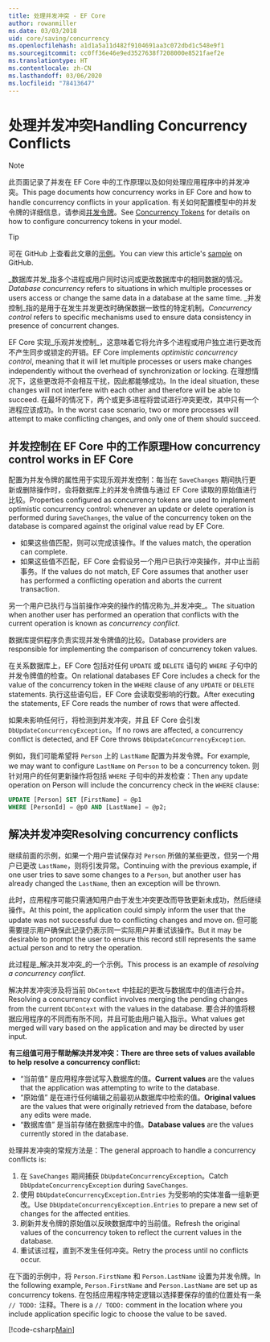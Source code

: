 ```yaml
---
title: 处理并发冲突 - EF Core
author: rowanmiller
ms.date: 03/03/2018
uid: core/saving/concurrency
ms.openlocfilehash: a1d1a5a11d482f9104691aa3c072dbd1c548e9f1
ms.sourcegitcommit: cc0ff36e46e9ed3527638f7208000e8521faef2e
ms.translationtype: HT
ms.contentlocale: zh-CN
ms.lasthandoff: 03/06/2020
ms.locfileid: "78413647"
---
```

# <a name="handling-concurrency-conflicts"></a><span data-ttu-id="ade95-102">处理并发冲突</span><span class="sxs-lookup"><span data-stu-id="ade95-102">Handling Concurrency Conflicts</span></span>

> [!NOTE]
> <span data-ttu-id="ade95-103">此页面记录了并发在 EF Core 中的工作原理以及如何处理应用程序中的并发冲突。</span><span class="sxs-lookup"><span data-stu-id="ade95-103">This page documents how concurrency works in EF Core and how to handle concurrency conflicts in your application.</span></span> <span data-ttu-id="ade95-104">有关如何配置模型中的并发令牌的详细信息，请参阅[并发令牌](xref:core/modeling/concurrency)。</span><span class="sxs-lookup"><span data-stu-id="ade95-104">See [Concurrency Tokens](xref:core/modeling/concurrency) for details on how to configure concurrency tokens in your model.</span></span>

> [!TIP]
> <span data-ttu-id="ade95-105">可在 GitHub 上查看此文章的[示例](https://github.com/dotnet/EntityFramework.Docs/tree/master/samples/core/Saving/Concurrency/)。</span><span class="sxs-lookup"><span data-stu-id="ade95-105">You can view this article's [sample](https://github.com/dotnet/EntityFramework.Docs/tree/master/samples/core/Saving/Concurrency/) on GitHub.</span></span>

<span data-ttu-id="ade95-106">_数据库并发_指多个进程或用户同时访问或更改数据库中的相同数据的情况。</span><span class="sxs-lookup"><span data-stu-id="ade95-106">_Database concurrency_ refers to situations in which multiple processes or users access or change the same data in a database at the same time.</span></span> <span data-ttu-id="ade95-107">_并发控制_指的是用于在发生并发更改时确保数据一致性的特定机制。</span><span class="sxs-lookup"><span data-stu-id="ade95-107">_Concurrency control_ refers to specific mechanisms used to ensure data consistency in presence of concurrent changes.</span></span>

<span data-ttu-id="ade95-108">EF Core 实现_乐观并发控制_，这意味着它将允许多个进程或用户独立进行更改而不产生同步或锁定的开销。</span><span class="sxs-lookup"><span data-stu-id="ade95-108">EF Core implements _optimistic concurrency control_, meaning that it will let multiple processes or users make changes independently without the overhead of synchronization or locking.</span></span> <span data-ttu-id="ade95-109">在理想情况下，这些更改将不会相互干扰，因此都能够成功。</span><span class="sxs-lookup"><span data-stu-id="ade95-109">In the ideal situation, these changes will not interfere with each other and therefore will be able to succeed.</span></span> <span data-ttu-id="ade95-110">在最坏的情况下，两个或更多进程将尝试进行冲突更改，其中只有一个进程应该成功。</span><span class="sxs-lookup"><span data-stu-id="ade95-110">In the worst case scenario, two or more processes will attempt to make conflicting changes, and only one of them should succeed.</span></span>

## <a name="how-concurrency-control-works-in-ef-core"></a><span data-ttu-id="ade95-111">并发控制在 EF Core 中的工作原理</span><span class="sxs-lookup"><span data-stu-id="ade95-111">How concurrency control works in EF Core</span></span>

<span data-ttu-id="ade95-112">配置为并发令牌的属性用于实现乐观并发控制：每当在 `SaveChanges` 期间执行更新或删除操作时，会将数据库上的并发令牌值与通过 EF Core 读取的原始值进行比较。</span><span class="sxs-lookup"><span data-stu-id="ade95-112">Properties configured as concurrency tokens are used to implement optimistic concurrency control: whenever an update or delete operation is performed during `SaveChanges`, the value of the concurrency token on the database is compared against the original value read by EF Core.</span></span>

- <span data-ttu-id="ade95-113">如果这些值匹配，则可以完成该操作。</span><span class="sxs-lookup"><span data-stu-id="ade95-113">If the values match, the operation can complete.</span></span>
- <span data-ttu-id="ade95-114">如果这些值不匹配，EF Core 会假设另一个用户已执行冲突操作，并中止当前事务。</span><span class="sxs-lookup"><span data-stu-id="ade95-114">If the values do not match, EF Core assumes that another user has performed a conflicting operation and aborts the current transaction.</span></span>

<span data-ttu-id="ade95-115">另一个用户已执行与当前操作冲突的操作的情况称为_并发冲突_。</span><span class="sxs-lookup"><span data-stu-id="ade95-115">The situation when another user has performed an operation that conflicts with the current operation is known as _concurrency conflict_.</span></span>

<span data-ttu-id="ade95-116">数据库提供程序负责实现并发令牌值的比较。</span><span class="sxs-lookup"><span data-stu-id="ade95-116">Database providers are responsible for implementing the comparison of concurrency token values.</span></span>

<span data-ttu-id="ade95-117">在关系数据库上，EF Core 包括对任何 `UPDATE` 或 `DELETE` 语句的 `WHERE` 子句中的并发令牌值的检查。</span><span class="sxs-lookup"><span data-stu-id="ade95-117">On relational databases EF Core includes a check for the value of the concurrency token in the `WHERE` clause of any `UPDATE` or `DELETE` statements.</span></span> <span data-ttu-id="ade95-118">执行这些语句后，EF Core 会读取受影响的行数。</span><span class="sxs-lookup"><span data-stu-id="ade95-118">After executing the statements, EF Core reads the number of rows that were affected.</span></span>

<span data-ttu-id="ade95-119">如果未影响任何行，将检测到并发冲突，并且 EF Core 会引发 `DbUpdateConcurrencyException`。</span><span class="sxs-lookup"><span data-stu-id="ade95-119">If no rows are affected, a concurrency conflict is detected, and EF Core throws `DbUpdateConcurrencyException`.</span></span>

<span data-ttu-id="ade95-120">例如，我们可能希望将 `Person` 上的 `LastName` 配置为并发令牌。</span><span class="sxs-lookup"><span data-stu-id="ade95-120">For example, we may want to configure `LastName` on `Person` to be a concurrency token.</span></span> <span data-ttu-id="ade95-121">则针对用户的任何更新操作将包括 `WHERE` 子句中的并发检查：</span><span class="sxs-lookup"><span data-stu-id="ade95-121">Then any update operation on Person will include the concurrency check in the `WHERE` clause:</span></span>

``` sql
UPDATE [Person] SET [FirstName] = @p1
WHERE [PersonId] = @p0 AND [LastName] = @p2;
```

## <a name="resolving-concurrency-conflicts"></a><span data-ttu-id="ade95-122">解决并发冲突</span><span class="sxs-lookup"><span data-stu-id="ade95-122">Resolving concurrency conflicts</span></span>

<span data-ttu-id="ade95-123">继续前面的示例，如果一个用户尝试保存对 `Person` 所做的某些更改，但另一个用户已更改 `LastName`，则将引发异常。</span><span class="sxs-lookup"><span data-stu-id="ade95-123">Continuing with the previous example, if one user tries to save some changes to a `Person`, but another user has already changed the `LastName`, then an exception will be thrown.</span></span>

<span data-ttu-id="ade95-124">此时，应用程序可能只需通知用户由于发生冲突更改而导致更新未成功，然后继续操作。</span><span class="sxs-lookup"><span data-stu-id="ade95-124">At this point, the application could simply inform the user that the update was not successful due to conflicting changes and move on.</span></span> <span data-ttu-id="ade95-125">但可能需要提示用户确保此记录仍表示同一实际用户并重试该操作。</span><span class="sxs-lookup"><span data-stu-id="ade95-125">But it may be desirable to prompt the user to ensure this record still represents the same actual person and to retry the operation.</span></span>

<span data-ttu-id="ade95-126">此过程是_解决并发冲突_的一个示例。</span><span class="sxs-lookup"><span data-stu-id="ade95-126">This process is an example of _resolving a concurrency conflict_.</span></span>

<span data-ttu-id="ade95-127">解决并发冲突涉及将当前 `DbContext` 中挂起的更改与数据库中的值进行合并。</span><span class="sxs-lookup"><span data-stu-id="ade95-127">Resolving a concurrency conflict involves merging the pending changes from the current `DbContext` with the values in the database.</span></span> <span data-ttu-id="ade95-128">要合并的值将根据应用程序的不同而有所不同，并且可能由用户输入指示。</span><span class="sxs-lookup"><span data-stu-id="ade95-128">What values get merged will vary based on the application and may be directed by user input.</span></span>

<span data-ttu-id="ade95-129">**有三组值可用于帮助解决并发冲突：**</span><span class="sxs-lookup"><span data-stu-id="ade95-129">**There are three sets of values available to help resolve a concurrency conflict:**</span></span>

- <span data-ttu-id="ade95-130">“当前值”  是应用程序尝试写入数据库的值。</span><span class="sxs-lookup"><span data-stu-id="ade95-130">**Current values** are the values that the application was attempting to write to the database.</span></span>
- <span data-ttu-id="ade95-131">“原始值”  是在进行任何编辑之前最初从数据库中检索的值。</span><span class="sxs-lookup"><span data-stu-id="ade95-131">**Original values** are the values that were originally retrieved from the database, before any edits were made.</span></span>
- <span data-ttu-id="ade95-132">“数据库值”  是当前存储在数据库中的值。</span><span class="sxs-lookup"><span data-stu-id="ade95-132">**Database values** are the values currently stored in the database.</span></span>

<span data-ttu-id="ade95-133">处理并发冲突的常规方法是：</span><span class="sxs-lookup"><span data-stu-id="ade95-133">The general approach to handle a concurrency conflicts is:</span></span>

1. <span data-ttu-id="ade95-134">在 `SaveChanges` 期间捕获 `DbUpdateConcurrencyException`。</span><span class="sxs-lookup"><span data-stu-id="ade95-134">Catch `DbUpdateConcurrencyException` during `SaveChanges`.</span></span>
2. <span data-ttu-id="ade95-135">使用 `DbUpdateConcurrencyException.Entries` 为受影响的实体准备一组新更改。</span><span class="sxs-lookup"><span data-stu-id="ade95-135">Use `DbUpdateConcurrencyException.Entries` to prepare a new set of changes for the affected entities.</span></span>
3. <span data-ttu-id="ade95-136">刷新并发令牌的原始值以反映数据库中的当前值。</span><span class="sxs-lookup"><span data-stu-id="ade95-136">Refresh the original values of the concurrency token to reflect the current values in the database.</span></span>
4. <span data-ttu-id="ade95-137">重试该过程，直到不发生任何冲突。</span><span class="sxs-lookup"><span data-stu-id="ade95-137">Retry the process until no conflicts occur.</span></span>

<span data-ttu-id="ade95-138">在下面的示例中，将 `Person.FirstName` 和 `Person.LastName` 设置为并发令牌。</span><span class="sxs-lookup"><span data-stu-id="ade95-138">In the following example, `Person.FirstName` and `Person.LastName` are set up as concurrency tokens.</span></span> <span data-ttu-id="ade95-139">在包括应用程序特定逻辑以选择要保存的值的位置处有一条 `// TODO:` 注释。</span><span class="sxs-lookup"><span data-stu-id="ade95-139">There is a `// TODO:` comment in the location where you include application specific logic to choose the value to be saved.</span></span>

[!code-csharp[Main](../../../samples/core/Saving/Concurrency/Sample.cs?name=ConcurrencyHandlingCode&highlight=34-35)]
